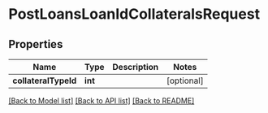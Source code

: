 # PostLoansLoanIdCollateralsRequest

## Properties
Name | Type | Description | Notes
------------ | ------------- | ------------- | -------------
**collateralTypeId** | **int** |  | [optional] 

[[Back to Model list]](../../README.md#documentation-for-models) [[Back to API list]](../../README.md#documentation-for-api-endpoints) [[Back to README]](../../README.md)

